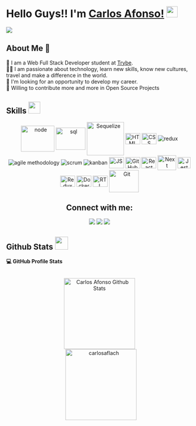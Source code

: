 
# Hello Guys!! I'm [Carlos Afonso!](https://github.com/carlosaflach) <img src = "https://raw.githubusercontent.com/MartinHeinz/MartinHeinz/master/wave.gif" width = 30>

  <p>
      <a href="https://github.com/DenverCoder1/readme-typing-svg"><img src="https://readme-typing-svg.herokuapp.com?&font=IBM+Plex+Sans&color=abcdef&size=24&lines=Welcome+to+my+GitHub+Profile!;Glad+to+see+you+here!!" /></a>
</p>
 
## About Me 🚀
🌱 I am a Web  Full Stack Developer student at <a href="https://www.betrybe.com/">Trybe</a>. </br>
👨‍💻 I am passionate about technology, learn new skills, know new cultures, travel and make a difference in the world. </br>
💼 I'm looking for an opportunity to develop my career. </br>
💬 Willing to contribute more and more in Open Source Projects </br>

<h2> Skills <img id="Skills" src = "https://media2.giphy.com/media/QssGEmpkyEOhBCb7e1/giphy.gif?cid=ecf05e47a0n3gi1bfqntqmob8g9aid1oyj2wr3ds3mg700bl&rid=giphy.gif" width = 32> </h2>
<div style="display: inline_block" align="center">
<a href="#Skills" >
    <img align="center" alt="node" height="70" width="90" src="https://cdn.jsdelivr.net/gh/devicons/devicon/icons/nodejs/nodejs-original-wordmark.svg" /></a>
    <img align="center" alt="sql" height="60" width="80" src="https://cdn.jsdelivr.net/gh/devicons/devicon/icons/mysql/mysql-plain-wordmark.svg" />
    <img align="center" alt="Sequelize" height="90" width="100" src="https://cdn.jsdelivr.net/gh/devicons/devicon/icons/sequelize/sequelize-original-wordmark.svg" />
    <img align="center" alt="HTML" height="30" width="40" src="https://cdn.jsdelivr.net/gh/devicons/devicon/icons/html5/html5-plain-wordmark.svg">
    <img align="center" alt="CSS" height="30" width="40" src="https://cdn.jsdelivr.net/gh/devicons/devicon/icons/css3/css3-plain-wordmark.svg">
    <img align="center" alt="redux" src="https://img.shields.io/badge/redux-764ABC?style=for-the-badge&logo=redux&logoColor=white">
    <img align="center" alt="agile methodology" src="https://img.shields.io/badge/agile_methodology-239120?style=for-the-badge">
    <img align="center" alt="scrum" src="https://img.shields.io/badge/scrum-1572B6?style=for-the-badge">
    <img align="center" alt="kanban" src="https://img.shields.io/badge/kanban-CC2927?style=for-the-badge">
    <img align="center" alt="JS" height="30" width="40" src="https://cdn.jsdelivr.net/gh/devicons/devicon/icons/javascript/javascript-original.svg">
    <img align="center" alt="GitHub" height="30" width="40" src="https://cdn.jsdelivr.net/gh/devicons/devicon/icons/github/github-original-wordmark.svg">
    <img align="center" alt="React" height="30" width="40" src="https://cdn.jsdelivr.net/gh/devicons/devicon/icons/react/react-original-wordmark.svg">
    <img align="center" alt="Next" height="40" width="50" src="https://upload.wikimedia.org/wikipedia/commons/thumb/8/8e/Nextjs-logo.svg/1280px-Nextjs-logo.svg.png">
    <img align="center" alt="Jest" height="30" width="35" src="https://www.learnstorybook.com/intro-to-storybook/logo-jest.png" />
    <img align="center" alt="Redux" height="30" width="40" src="https://cdn.jsdelivr.net/gh/devicons/devicon/icons/redux/redux-original.svg">
    <img align="center" alt="Docker" height="30" width="40" src="https://cdn.jsdelivr.net/gh/devicons/devicon/icons/docker/docker-plain-wordmark.svg">
    <img align="center" alt="RTL" height="30" width="40" src="https://avatars.githubusercontent.com/u/49996085?s=200&v=4" />
    <img align="center" alt="Git" height="60" width="80" src="https://cdn.jsdelivr.net/gh/devicons/devicon/icons/git/git-original-wordmark.svg" />
  </div>

<h2 align="center">Connect with me:</h2>

 <div align="center">       
  <a href="https://www.instagram.com/carlosaflach/" target="_blank"><img src="https://img.shields.io/badge/-Instagram-%23E4405F?style=for-the-badge&logo=instagram&logoColor=white" target="_blank"></a>
  <a href = "mailto:carlos.flach15@gmail.com"><img src="https://img.shields.io/badge/-Gmail-%23333?style=for-the-badge&logo=gmail&logoColor=white" target="_blank"></a>
  <a href="https://www.linkedin.com/in/carlosafonsoflach/"><img src="https://img.shields.io/badge/-LinkedIn-%230077B5?style=for-the-badge&logo=linkedin&logoColor=white" target="_blank"></a> 
 
</div>  

 <h2> Github Stats <img src = "https://i.pinimg.com/originals/65/c4/f4/65c4f452571be1261e9c623f7da488ac.gif" width = 35> </h2>

<!-- <details>  -->
  <summary><b>💻 GitHub Profile Stats</b></summary>
  <br/>
  <p align="center">
    <a href="https://github.com/carlosaflach/github-readme-stats"><img alt="Carlos Afonso Github Stats" src="https://github-readme-stats.vercel.app/api?username=carlosaflach&show_icons=true&count_private=true&theme=vue-dark" height="192px"/></a>
<br/>
  &nbsp;
	  <img src="https://github-readme-stats.vercel.app/api/top-langs?username=carlosaflach&show_icons=true&locale=en&layout=compact&theme=vue-dark" alt="carlosaflach" height="192px"/>
  <br/>
  </p>
<!-- </details> -->


<!-- <details> -->
<!--   <summary><b>⚡ Recent GitHub Activity</b></summary>
  <br/>
   <a href="https://github.com/carlosaflach"><img alt="Carlos Afonso Flach Activity Graph" src="https://activity-graph.herokuapp.com/graph?username=carlosaflach&custom_title=Carlos%20Contribution%20Graph&theme=react-dark" /></a>
  <br/> -->

<!-- </details> -->




